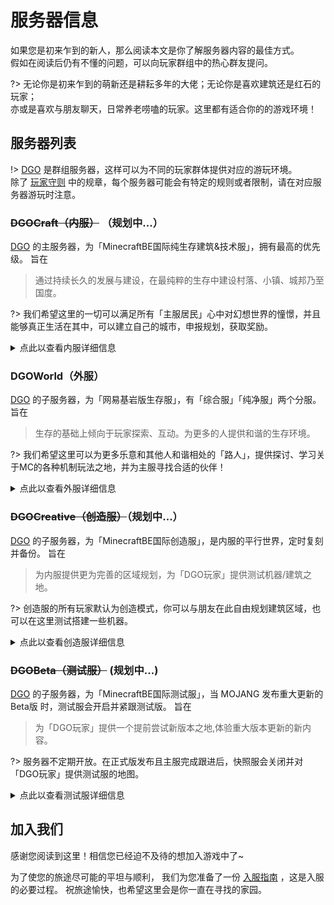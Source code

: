 <!-- notice/server.md -->

# 服务器信息

如果您是初来乍到的新人，那么阅读本文是你了解服务器内容的最佳方式。<br/>
假如在阅读后仍有不懂的问题，可以向玩家群组中的热心群友提问。

?> 无论你是初来乍到的萌新还是耕耘多年的大佬；无论你是喜欢建筑还是红石的玩家；<br/>
亦或是喜欢与朋友聊天，日常养老唠嗑的玩家。这里都有适合你的的游戏环境！



## 服务器列表

!> [DGO](notice/about.md) 是群组服务器，这样可以为不同的玩家群体提供对应的游玩环境。<br/>
除了 [玩家守则](notice/rules.md) 中的规章，每个服务器可能会有特定的规则或者限制，请在对应服务器游玩时注意。



### ~~DGOCraft（内服）~~ （规划中...）

[DGO](notice/about.md) 的主服务器，为「MinecraftBE国际纯生存建筑&技术服」，拥有最高的优先级。
旨在

> 通过持续长久的发展与建设，在最纯粹的生存中建设村落、小镇、城邦乃至国度。

?> 我们希望这里的一切可以满足所有「主服居民」心中对幻想世界的憧憬，并且能够真正生活在其中，可以建立自己的城市，申报规划，获取奖励。

<details>
<summary>点此以查看内服详细信息</summary>

 **可游玩玩家** <br/>
拥有`「主服居民」`头衔。 *(详情见 [玩家头衔](information/playerTitle.md) )* 

 **服务器IP** <br/>
`ceaft.dgo.world`

 **世界设置** <br/>
死亡掉落 / 生物破坏 / 火焰蔓延 / TNT爆炸 / 开启坐标
 
 **加入「内服」的方式** <br/>
「外服转内服」：满足条件的正式成员，可通过此方式进入内服。 *(详情见 [成为主服居民](guide/apply/MainResident.md) )* <br/>
「邀请」：满足条件的内服成员可邀请满足条件的玩家。 *(详情见 [邀请流程](guide/apply?id=邀请流程) )* 

</details>



### DGOWorld（外服）

[DGO](notice/about.md) 的子服务器，为「网易基岩版生存服」，有「综合服」「纯净服」两个分服。
旨在

> 生存的基础上倾向于玩家探索、互动。为更多的人提供和谐的生存环境。

?> 我们希望这里可以为更多乐意和其他人和谐相处的「路人」，提供探讨、学习关于MC的各种机制玩法之地，并为主服寻找合适的伙伴！

<details>
<summary>点此以查看外服详细信息</summary>

 **可游玩玩家** <br/>
拥有`「旅客」`或升级后的头衔。 *(详情见 [玩家头衔](information/playerTitle.md) )* 

 **服务器号/密码** <br/>
可以在`【DGOWorld】`@Q群管家 了解更多。

 **世界设置** <br/>
「综合服」禁止死亡掉落 / 禁止生物破坏 / 禁止火焰蔓延 / 禁止TNT爆炸 / 开启坐标 <br/>
「纯净服」死亡掉落 / 生物破坏 / 火焰蔓延 / TNT爆炸 / 开启坐标

 **加入「外服」的方式**<br/>
「审核」：任何人可在开放审核的时间内申请，通过此方法进入外服。 *(详情见 [审核流程](/guide/apply?id=审核流程) )* <br/>
「邀请」：满足条件的外服成员可邀请满足条件的玩家。 *(详情见 [邀请流程](guide/apply?id=邀请流程) )* 

</details>



### ~~DGOCreative（创造服）~~（规划中...）

[DGO](notice/about.md) 的子服务器，为「MinecraftBE国际创造服」，是内服的平行世界，定时复刻并备份。
旨在

> 为内服提供更为完善的区域规划，为「DGO玩家」提供测试机器/建筑之地。

?> 创造服的所有玩家默认为创造模式，你可以与朋友在此自由规划建筑区域，也可以在这里测试搭建一些机器。

<details>
<summary>点此以查看创造服详细信息</summary>

 **可游玩玩家** <br/>
拥有`「居民」`或升级后的头衔。 *(详情见 [玩家头衔](information/playerTitle.md) )* 

 **服务器IP** <br/>
`creative.dgo.world`

 **世界设置** <br/>
死亡掉落 / 生物破坏 / 火焰蔓延 / TNT爆炸 / 开启坐标

</details>



### ~~DGOBeta（测试服）~~ (规划中...)

[DGO](notice/about.md) 的子服务器，为「MinecraftBE国际测试服」，当 MOJANG 发布重大更新的 Beta版 时，测试服会开启并紧跟测试版。
旨在

> 为「DGO玩家」提供一个提前尝试新版本之地,体验重大版本更新的新内容。

?> 服务器不定期开放。在正式版发布且主服完成跟进后，快照服会关闭并对「DGO玩家」提供测试服的地图。

<details>
<summary>点此以查看测试服详细信息</summary>

 **可游玩玩家** <br/>
拥有`「居民」`或升级后的头衔。 *(详情见 [玩家头衔](information/playerTitle.md) )* 

 **服务器IP** <br/>
`beta.dgo.world`

 **世界设置** <br/>
死亡掉落 / 生物破坏 / 火焰蔓延 / TNT爆炸 / 开启坐标

</details>



## 加入我们

感谢您阅读到这里！相信您已经迫不及待的想加入游戏中了~ 

为了使您的旅途尽可能的平坦与顺利，
我们为您准备了一份 [入服指南](guide/apply.md) ，这是入服的必要过程。
祝旅途愉快，也希望这里会是你一直在寻找的家园。
